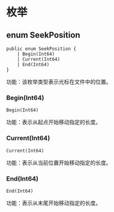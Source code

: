 # 枚举

## enum SeekPosition

```cangjie
public enum SeekPosition {
    | Begin(Int64)
    | Current(Int64)
    | End(Int64)
}
```

功能：该枚举类型表示光标在文件中的位置。

### Begin(Int64)

```cangjie
Begin(Int64)
```

功能：表示从起点开始移动指定的长度。

### Current(Int64)

```cangjie
Current(Int64)
```

功能：表示从当前位置开始移动指定的长度。

### End(Int64)

```cangjie
End(Int64)
```

功能：表示从末尾开始移动指定的长度。
